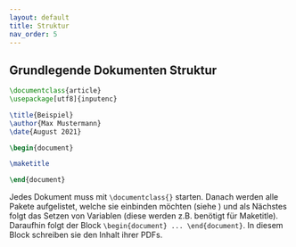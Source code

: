 ```yaml
---
layout: default
title: Struktur
nav_order: 5
---
```


## Grundlegende Dokumenten Struktur
```latex
\documentclass{article}
\usepackage[utf8]{inputenc}

\title{Beispiel}
\author{Max Mustermann}
\date{August 2021}

\begin{document}

\maketitle

\end{document}
```

Jedes Dokument muss mit `\documentclass{}` starten.
Danach werden alle Pakete aufgelistet, welche sie einbinden möchten (siehe <ref href="packtes"/>) und als Nächstes folgt das Setzen von Variablen (diese werden z.B. benötigt für Maketitle).<br>
Daraufhin folgt der Block `\begin{document} ... \end{document}`.
In diesem Block schreiben sie den Inhalt ihrer PDFs.

